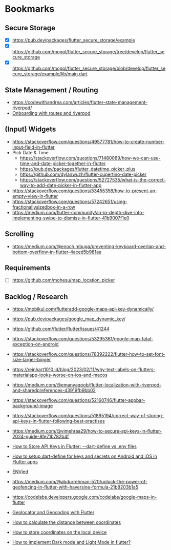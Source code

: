 # Bookmarks

## Secure Storage

- [x] https://pub.dev/packages/flutter_secure_storage/example
- [x] https://github.com/mogol/flutter_secure_storage/tree/develop/flutter_secure_storage
- [x] https://github.com/mogol/flutter_secure_storage/blob/develop/flutter_secure_storage/example/lib/main.dart

## State Management / Routing

- https://codewithandrea.com/articles/flutter-state-management-riverpod/
- [Onboarding with routes and riverpod](https://flutterexplained.com/p/flutter-onboarding-with-riverpod)

## (Input) Widgets

- https://stackoverflow.com/questions/49577781/how-to-create-number-input-field-in-flutter
- Pick Date & Time
  - https://stackoverflow.com/questions/71480069/how-we-can-use-time-and-date-picker-together-in-flutter
  - https://pub.dev/packages/flutter_datetime_picker_plus
  - https://github.com/dylanwuzh/flutter-cupertino-date-picker
  - https://stackoverflow.com/questions/52727535/what-is-the-correct-way-to-add-date-picker-in-flutter-app
- https://stackoverflow.com/questions/53455358/how-to-present-an-empty-view-in-flutter
- https://stackoverflow.com/questions/57242651/using-fractionallysizedbox-in-a-row
- https://medium.com/flutter-community/an-in-depth-dive-into-implementing-swipe-to-dismiss-in-flutter-41b9007f1e0

## Scrolling

- https://medium.com/@enoch.mbuga/preventing-keyboard-overlap-and-bottom-overflow-in-flutter-4aced5b981ae

## Requirements

- [ ] https://github.com/mohesu/map_location_picker

## Backlog / Research

- https://mobikul.com/flutteradd-google-maps-api-key-dynamically/
- https://pub.dev/packages/google_map_dynamic_key/
- https://github.com/flutter/flutter/issues/41244

- https://stackoverflow.com/questions/53295361/google-map-fatal-exception-on-android

- https://stackoverflow.com/questions/78392222/flutter-how-to-set-font-size-larger-bigger
- https://reinhart1010.id/blog/2023/02/11/why-text-labels-on-flutters-materialapp-looks-worse-on-ios-and-macos

- https://medium.com/@emanyaqoob/flutter-localization-with-riverpod-and-sharedpreferences-d3919fb9bb02

- https://stackoverflow.com/questions/52160746/flutter-appbar-background-image

- https://stackoverflow.com/questions/51895194/correct-way-of-storing-api-keys-in-flutter-following-best-practises
- https://medium.com/@vimehraa29/how-to-secure-api-keys-in-flutter-2024-guide-8fe71b782b4f

- [How to Store API Keys in Flutter: --dart-define vs .env files](https://codewithandrea.com/articles/flutter-api-keys-dart-define-env-files/)
- [How to setup dart-define for keys and secrets on Android and iOS in Flutter apps](https://medium.com/flutter-community/how-to-setup-dart-define-for-keys-and-secrets-on-android-and-ios-in-flutter-apps-4f28a10c4b6c)

- [ENVied](https://codewithandrea.com/articles/flutter-api-keys-dart-define-env-files/#enter-envied)

- https://medium.com/@abdurrehman-520/unlock-the-power-of-geofencing-in-flutter-with-haversine-formula-21b8203b1a5
- https://codelabs.developers.google.com/codelabs/google-maps-in-flutter

- [Geolocator and Geocoding with Flutter](https://medium.com/@fernnandoptr/how-to-get-users-current-location-address-in-flutter-geolocator-geocoding-be563ad6f66a)
- [How to calculate the distance between coordinates](https://pub.dev/packages/haversine_distance)
- [How to store coordinates on the local device](https://docs.flutter.dev/cookbook/persistence/key-value)

- [How to implement Dark mode and Light Mode in flutter?](https://stackoverflow.com/questions/60232070/how-to-implement-dark-mode-and-light-mode-in-flutter)
